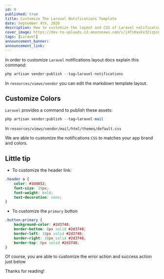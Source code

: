 ```yaml
---
id: 9
published: true
title: Customize The Laravel Notifications Template
date: September 4th, 2020
description: How to customize the layout and CSS of Laravel notifications template
cover_image: https://dev-to-uploads.s3.amazonaws.com/i/j4fs0xukx32izpi6aafd.png
tags: [Laravel]
announcement_banner:
announcement_link:
---
```


In order to customize `Laravel` notifications layout docs explain this command:

```php
php artisan vendor:publish --tag=laravel-notifications
```

In `resources/views/vendor` you can edit the markdown template layout.


## Customize Colors
 
`Laravel` provides a command to publish these assets:

```php
php artisan vendor:publish --tag=laravel-mail
```

In `resources/views/vendor/mail/html/themes/default.css`


We are able to customize the notifications `CSS` to matches your app brand and colors.

## Little tip

- To customize the header link:

```css
.header a {
    color: #3d4852;
    font-size: 19px;
    font-weight: bold;
    text-decoration: none;
}
```

- To customize the `primary` button

```css
.button-primary {
    background-color: #2d3748;
    border-bottom: 8px solid #2d3748;
    border-left: 18px solid #2d3748;
    border-right: 18px solid #2d3748;
    border-top: 8px solid #2d3748;
}
```

Of course, you are able to customize the error action and success action just below

Thanks for reading!